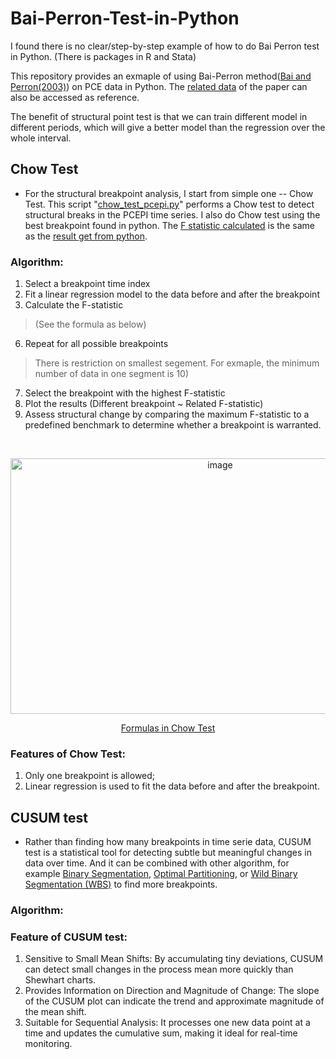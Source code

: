 # Bai-Perron-Test-in-Python
I found there is no clear/step-by-step example of how to do Bai Perron test in Python. (There is packages in R and Stata)

This repository provides an exmaple of using Bai-Perron method([Bai and Perron(2003)](https://onlinelibrary.wiley.com/doi/10.1002/jae.659)) on PCE data in Python. The [related data](https://journaldata.zbw.eu/dataset/computation-and-analysis-of-multiple-structural-change-models) of the paper can also be accessed as reference.

The benefit of structural point test is that we can train different model in different periods, which will give a better model than the regression over the whole interval.

## Chow Test

* For the structural breakpoint analysis, I start from simple one -- Chow Test. This script "[chow_test_pcepi.py](https://github.com/veray97/Bai-Perron-Test-in-Python/blob/main/chow_test_pcepi.py)" performs a Chow test to detect structural breaks in the PCEPI time series. I also do Chow test using the best breakpoint found in python. The [F statistic calculated](https://github.com/veray97/Bai-Perron-Test-in-Python/blob/main/Chow%20Test%20result%20in%20R.png) is the same as the [result get from python](https://github.com/veray97/Bai-Perron-Test-in-Python/blob/main/chow_test_results_in_python.png).

### Algorithm:
1. Select a breakpoint time index
3. Fit a linear regression model to the data before and after the breakpoint
4. Calculate the F-statistic
>(See the formula as below)
6. Repeat for all possible breakpoints
>There is restriction on smallest segement. For exmaple, the minimum number of data in one segment is 10)
7. Select the breakpoint with the highest F-statistic
8. Plot the results (Different breakpoint ~ Related F-statistic)
9. Assess structural change by comparing the maximum F-statistic to a predefined benchmark to determine whether a breakpoint is warranted.

&nbsp;

<p align="center">
  <img width="655" height="409" alt="image" src="https://github.com/user-attachments/assets/ac3ae25b-0296-4315-9c85-5b4d9b0772f3" />
</p>

<p align="center">
<a href="https://www.geeksforgeeks.org/r-language/how-to-perform-a-chow-test-in-r/" target="_blank">Formulas in Chow Test</a>
</p>


### Features of Chow Test: 
1. Only one breakpoint is allowed; 
2. Linear regression is used to fit the data before and after the breakpoint.


## CUSUM test

* Rather than finding how many breakpoints in time serie data, CUSUM test is a statistical tool for detecting subtle but meaningful changes in data over time. And it can be combined with other algorithm, for example [Binary Segmentation](https://arxiv.org/html/2410.08654v1), [Optimal Partitioning](https://arxiv.org/pdf/math/0309285), or [Wild Binary Segmentation (WBS)](https://arxiv.org/abs/1411.0858) to find more breakpoints.

### Algorithm:



### Feature of CUSUM test:
1. Sensitive to Small Mean Shifts: By accumulating tiny deviations, CUSUM can detect small changes in the process mean more quickly than Shewhart charts.
2. Provides Information on Direction and Magnitude of Change: The slope of the CUSUM plot can indicate the trend and approximate magnitude of the mean shift.
3. Suitable for Sequential Analysis: It processes one new data point at a time and updates the cumulative sum, making it ideal for real-time monitoring.









